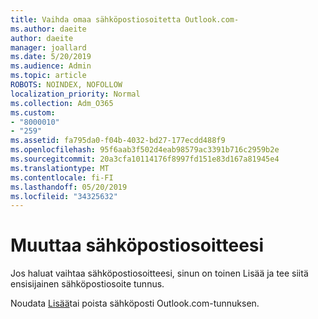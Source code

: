 ```yaml
---
title: Vaihda omaa sähköpostiosoitetta Outlook.com-
ms.author: daeite
author: daeite
manager: joallard
ms.date: 5/20/2019
ms.audience: Admin
ms.topic: article
ROBOTS: NOINDEX, NOFOLLOW
localization_priority: Normal
ms.collection: Adm_O365
ms.custom:
- "8000010"
- "259"
ms.assetid: fa795da0-f04b-4032-bd27-177ecdd488f9
ms.openlocfilehash: 95f6aab3f502d4eab98579ac3391b716c2959b2e
ms.sourcegitcommit: 20a3cfa10114176f8997fd151e83d167a81945e4
ms.translationtype: MT
ms.contentlocale: fi-FI
ms.lasthandoff: 05/20/2019
ms.locfileid: "34325632"
---
```

# <a name="change-your-email-address"></a>Muuttaa sähköpostiosoitteesi

Jos haluat vaihtaa sähköpostiosoitteesi, sinun on toinen Lisää ja tee siitä ensisijainen sähköpostiosoite tunnus.
  
Noudata [Lisää](https://go.microsoft.com/fwlink/p/?linkid=873115)tai poista sähköposti Outlook.com-tunnuksen.